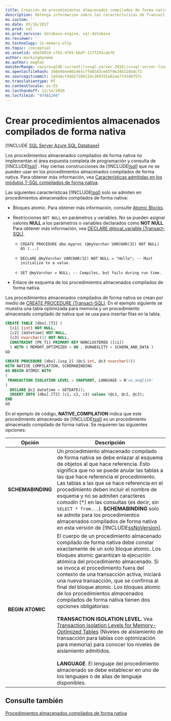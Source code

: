 ```yaml
---
title: Creación de procedimientos almacenados compilados de forma nativa | Microsoft Docs
description: Obtenga información sobre las características de Transact-SQL admitidas solo para los procedimientos almacenados compilados de forma nativa. Vea cómo crear procedimientos almacenados compilados de forma nativa en SQL Server.
ms.custom: ''
ms.date: 03/16/2017
ms.prod: sql
ms.prod_service: database-engine, sql-database
ms.reviewer: ''
ms.technology: in-memory-oltp
ms.topic: conceptual
ms.assetid: e6b34010-cf62-4f65-bbdf-117f291cde7b
author: markingmyname
ms.author: maghan
monikerRange: =azuresqldb-current||>=sql-server-2016||>=sql-server-linux-2017||=azuresqldb-mi-current
ms.openlocfilehash: 398e9dee801465cffd85d3ce65f0e344318b4cf1
ms.sourcegitcommit: 1a544cf4dd2720b124c3697d1e62ae7741db757c
ms.translationtype: HT
ms.contentlocale: es-ES
ms.lasthandoff: 12/14/2020
ms.locfileid: "97481246"
---
```

# <a name="creating-natively-compiled-stored-procedures"></a>Crear procedimientos almacenados compilados de forma nativa
[!INCLUDE [SQL Server Azure SQL Database](../../includes/applies-to-version/sql-asdb.md)]

Los procedimientos almacenados compilados de forma nativa no implementan el área expuesta completa de programación y consulta de [!INCLUDE[tsql](../../includes/tsql-md.md)] . Hay ciertas construcciones de [!INCLUDE[tsql](../../includes/tsql-md.md)] que no se pueden usar en los procedimientos almacenados compilados de forma nativa. Para obtener más información, vea [Características admitidas en los módulos T-SQL compilados de forma nativa](../../relational-databases/in-memory-oltp/supported-features-for-natively-compiled-t-sql-modules.md).  
  
Las siguientes características [!INCLUDE[tsql](../../includes/tsql-md.md)] solo se admiten en procedimientos almacenados compilados de forma nativa:  
  
-   Bloques atomic. Para obtener más información, consulte [Atomic Blocks](../../relational-databases/in-memory-oltp/atomic-blocks-in-native-procedures.md).  
  
-   Restricciones `NOT NULL` en parámetros y variables. No se pueden asignar valores **NULL** a los parámetros o variables declarados como **NOT NULL**. Para obtener más información, vea [DECLARE @local_variable &#40;Transact-SQL&#41;](../../t-sql/language-elements/declare-local-variable-transact-sql.md).  
  
    -   `CREATE PROCEDURE dbo.myproc (@myVarchar VARCHAR(32) NOT NULL) AS (...)`  
  
    -   `DECLARE @myVarchar VARCHAR(32) NOT NULL = "Hello"; -- Must initialize to a value.`  
  
    -   `SET @myVarchar = NULL; -- Compiles, but fails during run time.`  
  
-   Enlace de esquema de los procedimientos almacenados compilados de forma nativa.  
  
Los procedimientos almacenados compilados de forma nativa se crean por medio de [CREATE PROCEDURE &#40;Transact-SQL&#41;](../../t-sql/statements/create-procedure-transact-sql.md). En el ejemplo siguiente se muestra una tabla optimizada para memoria y un procedimiento almacenado compilado de nativa que se usa para insertar filas en la tabla.  
  
```sql  
CREATE TABLE [dbo].[T2] (  
  [c1] [int] NOT NULL, 
  [c2] [datetime] NOT NULL,
  [c3] nvarchar(5) NOT NULL, 
  CONSTRAINT [PK_T1] PRIMARY KEY NONCLUSTERED ([c1])  
  ) WITH ( MEMORY_OPTIMIZED = ON , DURABILITY = SCHEMA_AND_DATA )  
GO  
  
CREATE PROCEDURE [dbo].[usp_2] (@c1 int, @c3 nvarchar(5)) 
WITH NATIVE_COMPILATION, SCHEMABINDING  
AS BEGIN ATOMIC WITH  
(  
 TRANSACTION ISOLATION LEVEL = SNAPSHOT, LANGUAGE = N'us_english'  
)  
  DECLARE @c2 datetime = GETDATE();  
  INSERT INTO [dbo].[T2] (c1, c2, c3) values (@c1, @c2, @c3);  
END  
GO  
```  
 
En el ejemplo de código, **NATIVE_COMPILATION** indica que este procedimiento almacenado de [!INCLUDE[tsql](../../includes/tsql-md.md)] es un procedimiento almacenado compilado de forma nativa. Se requieren las siguientes opciones:  
  
|Opción|Descripción|  
|------------|-----------------|  
|**SCHEMABINDING**|Un procedimiento almacenado compilado de forma nativa se debe enlazar al esquema de objetos al que hace referencia. Esto significa que no se puede anular las tablas a las que hace referencia el procedimiento. Las tablas a las que se hace referencia en el procedimiento deben incluir el nombre de esquema y no se admiten caracteres comodín (\*) en las consultas (es decir, sin `SELECT * from...`). **SCHEMABINDING** solo se admite para los procedimientos almacenados compilados de forma nativa en esta versión de [!INCLUDE[ssNoVersion](../../includes/ssnoversion-md.md)].|  
|**BEGIN ATOMIC**|El cuerpo de un procedimiento almacenado compilado de forma nativa debe constar exactamente de un solo bloque atomic. Los bloques atomic garantizan la ejecución atómica del procedimiento almacenado. Si se invoca el procedimiento fuera del contexto de una transacción activa, iniciará una nueva transacción, que se confirma al final del bloque atomic. Los bloques atomic de los procedimientos almacenados compilados de forma nativa tienen dos opciones obligatorias:<br /><br /> **TRANSACTION ISOLATION LEVEL**. Vea [Transaction Isolation Levels for Memory-Optimized Tables](/previous-versions/sql/sql-server-2016/dn133175(v=sql.130)) (Niveles de aislamiento de transacción para tablas con optimización para memoria) para conocer los niveles de aislamiento admitidos.<br /><br /> **LANGUAGE**. El lenguaje del procedimiento almacenado se debe establecer en uno de los lenguajes o de alias de lenguaje disponibles.|  
  
## <a name="see-also"></a>Consulte también  
 [Procedimientos almacenados compilados de forma nativa](./a-guide-to-query-processing-for-memory-optimized-tables.md)  
  
